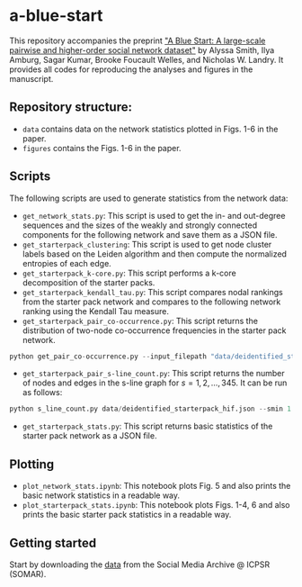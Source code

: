 # a-blue-start

This repository accompanies the preprint ["A Blue Start: A large-scale pairwise and higher-order social network dataset"](https://arxiv.org/abs/2505.11608) by Alyssa Smith, Ilya Amburg, Sagar Kumar, Brooke Foucault Welles, and Nicholas W. Landry. It provides all codes for reproducing the analyses and figures in the manuscript.

## Repository structure:
* `data` contains data on the network statistics plotted in Figs. 1-6 in the paper.
* `figures` contains the Figs. 1-6 in the paper.

## Scripts
The following scripts are used to generate statistics from the network data:
* `get_network_stats.py`: This script is used to get the in- and out-degree sequences and the sizes of the weakly and strongly connected components for the following network and save them as a JSON file.
* `get_starterpack_clustering`: This script is used to get node cluster labels based on the Leiden algorithm and then compute the normalized entropies of each edge.
* `get_starterpack_k-core.py`: This script performs a k-core decomposition of the starter packs.
* `get_starterpack_kendall_tau.py`: This script compares nodal rankings from the starter pack network and compares to the following network ranking using the Kendall Tau measure.
* `get_starterpack_pair_co-occurrence.py`: This script returns the distribution of two-node co-occurrence frequencies in the starter pack network.
```python
python get_pair_co-occurrence.py --input_filepath "data/deidentified_starterpack_hif.json" --max_pack_size 4070 --num_workers 10
```
* `get_starterpack_pair_s-line_count.py`: This script returns the number of nodes and edges in the s-line graph for $s=1,2,\dots,345$. It can be run as follows:
```python
python s_line_count.py data/deidentified_starterpack_hif.json --smin 1 --smax 345 --output data/s_count.txt
```
* `get_starterpack_stats.py`: This script returns basic statistics of the starter pack network as a JSON file.


## Plotting

* `plot_network_stats.ipynb`: This notebook plots Fig. 5 and also prints the basic network statistics in a readable way.
* `plot_starterpack_stats.ipynb`: This notebook plots Figs. 1-4, 6 and also prints the basic starter pack statistics in a readable way.

## Getting started

Start by downloading the [data](https://socialmediaarchive.org/record/78) from the Social Media Archive @ ICPSR (SOMAR).
